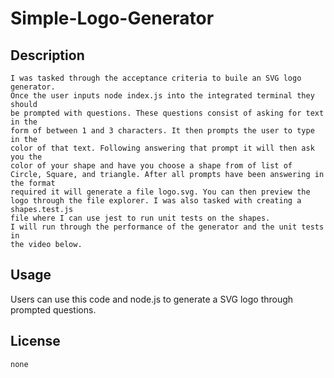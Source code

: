 # Simple-Logo-Generator

## Description
    I was tasked through the acceptance criteria to buile an SVG logo generator. 
    Once the user inputs node index.js into the integrated terminal they should
    be prompted with questions. These questions consist of asking for text in the
    form of between 1 and 3 characters. It then prompts the user to type in the
    color of that text. Following answering that prompt it will then ask you the
    color of your shape and have you choose a shape from of list of Circle, Square, and triangle. After all prompts have been answering in the format
    required it will generate a file logo.svg. You can then preview the logo through the file explorer. I was also tasked with creating a shapes.test.js
    file where I can use jest to run unit tests on the shapes.
    I will run through the performance of the generator and the unit tests in
    the video below.
    


## Usage
   Users can use this code and node.js to generate a SVG logo through prompted
   questions.

## License 
    none
